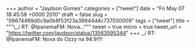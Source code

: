 
+++
author = "Jaydson Gomes"
categories = ["tweet"]
date = "Fri May 07 18:45:58 +0000 2010"
draft = false
slug = "09674469d0c9a0b8f53f23a39944d4c737030009"
tags = ["tweet"]
title = """&#92;,,/ RT: @IpanemaFM: Nova..."""
tweet = true
micro = true
tweet_url = "https://twitter.com/jaydson/status/13563595344"
+++
\,,/ RT: @IpanemaFM: Nova do Ozzy na 94.9!!!!
